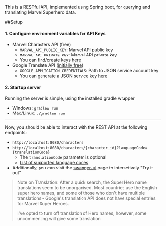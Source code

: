 This is a RESTful API, implemented using Spring boot, for querying and translating Marvel Superhero data.

##Setup
####  1. Configure environment variables for API Keys
* Marvel Characters API (free)
    * `MARVAL_API_PUBLIC_KEY`: Marvel API public key
    * `MARVAL_API_PRIVATE_KEY`: Marvel API private key
    - You can find/create keys [here](https://developer.marvel.com/account)
* Google Translate API ([initially free](https://cloud.google.com/translate/pricing))
    * `GOOGLE_APPLICATION_CREDENTIALS`: Path to JSON service account key
    - You can generate a JSON service key [here](https://cloud.google.com/storage/docs/authentication?hl=en#service_accounts)   
    
#### 2. Startup server
Running the server is simple, using the installed gradle wrapper
 * Windows: `gradlew run`
 * Mac/Linux: `./gradlew run`

---
Now, you should be able to interact with the REST API at the following endpoints:
 * `http://localhost:8080/characters`
 * `http://localhost:8080/characters/{character_id}?languageCode={translationCode}`
    * The `translationCode` parameter is optional
    * [List of supported language codes](https://cloud.google.com/translate/docs/languages)
 * Additionally, you can visit the [swagger-ui](http://localhost:8080/swagger-ui.html) page to interactively "Try it out"
 
  
> Note on Translation:
>After a quick search, the Super Hero name translations seem to be unorganised. Most countries use the English super hero names, and some of those who don't have multiple translations - Google's translation API does not have special entries for Marvel Super Heroes.
>
>I've opted to turn off translation of Hero names, however, some uncommenting will give some translation